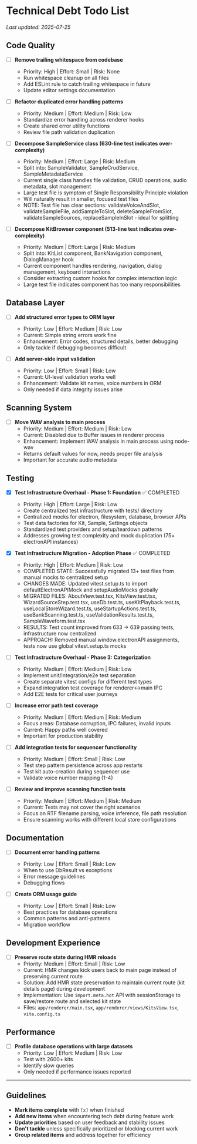 # Technical Debt Todo List

_Last updated: 2025-07-25_

## Code Quality

- [ ] **Remove trailing whitespace from codebase**
  - Priority: High | Effort: Small | Risk: None
  - Run whitespace cleanup on all files
  - Add ESLint rule to catch trailing whitespace in future
  - Update editor settings documentation

- [ ] **Refactor duplicated error handling patterns**
  - Priority: Medium | Effort: Medium | Risk: Low
  - Standardize error handling across renderer hooks
  - Create shared error utility functions
  - Review file path validation duplication

- [ ] **Decompose SampleService class (630-line test indicates over-complexity)**
  - Priority: Medium | Effort: Large | Risk: Medium
  - Split into: SampleValidator, SampleCrudService, SampleMetadataService
  - Current single class handles file validation, CRUD operations, audio metadata, slot management
  - Large test file is symptom of Single Responsibility Principle violation
  - Will naturally result in smaller, focused test files
  - NOTE: Test file has clear sections: validateVoiceAndSlot, validateSampleFile, addSampleToSlot, deleteSampleFromSlot, validateSampleSources, replaceSampleInSlot - ideal for splitting

- [ ] **Decompose KitBrowser component (513-line test indicates over-complexity)**
  - Priority: Medium | Effort: Large | Risk: Medium
  - Split into: KitList component, BankNavigation component, DialogManager hook
  - Current component handles rendering, navigation, dialog management, keyboard interactions
  - Consider extracting custom hooks for complex interaction logic
  - Large test file indicates component has too many responsibilities

## Database Layer

- [ ] **Add structured error types to ORM layer**
  - Priority: Low | Effort: Medium | Risk: Low
  - Current: Simple string errors work fine
  - Enhancement: Error codes, structured details, better debugging
  - Only tackle if debugging becomes difficult

- [ ] **Add server-side input validation**
  - Priority: Low | Effort: Small | Risk: Low
  - Current: UI-level validation works well
  - Enhancement: Validate kit names, voice numbers in ORM
  - Only needed if data integrity issues arise

## Scanning System

- [ ] **Move WAV analysis to main process**
  - Priority: Medium | Effort: Medium | Risk: Low
  - Current: Disabled due to Buffer issues in renderer process
  - Enhancement: Implement WAV analysis in main process using node-wav
  - Returns default values for now, needs proper file analysis
  - Important for accurate audio metadata

## Testing

- [x] **Test Infrastructure Overhaul - Phase 1: Foundation** ✅ COMPLETED
  - Priority: High | Effort: Large | Risk: Low
  - Create centralized test infrastructure with tests/ directory
  - Centralized mocks for electron, filesystem, database, browser APIs
  - Test data factories for Kit, Sample, Settings objects
  - Standardized test providers and setup/teardown patterns
  - Addresses growing test complexity and mock duplication (75+ electronAPI instances)

- [x] **Test Infrastructure Migration - Adoption Phase** ✅ COMPLETED
  - Priority: High | Effort: Medium | Risk: Low
  - COMPLETED STATE: Successfully migrated 13+ test files from manual mocks to centralized setup
  - CHANGES MADE: Updated vitest.setup.ts to import defaultElectronAPIMock and setupAudioMocks globally
  - MIGRATED FILES: AboutView.test.tsx, KitsView.test.tsx, WizardSourceStep.test.tsx, useDb.test.ts, useKitPlayback.test.ts, useLocalStoreWizard.test.ts, useStartupActions.test.ts, useBankScanning.test.ts, useValidationResults.test.ts, SampleWaveform.test.tsx
  - RESULTS: Test count improved from 633 → 639 passing tests, infrastructure now centralized
  - APPROACH: Removed manual window.electronAPI assignments, tests now use global vitest.setup.ts mocks

- [ ] **Test Infrastructure Overhaul - Phase 3: Categorization**
  - Priority: Medium | Effort: Medium | Risk: Low
  - Implement unit/integration/e2e test separation
  - Create separate vitest configs for different test types
  - Expand integration test coverage for renderer↔main IPC
  - Add E2E tests for critical user journeys

- [ ] **Increase error path test coverage**
  - Priority: Medium | Effort: Medium | Risk: Medium
  - Focus areas: Database corruption, IPC failures, invalid inputs
  - Current: Happy paths well covered
  - Important for production stability

- [ ] **Add integration tests for sequencer functionality**
  - Priority: Medium | Effort: Small | Risk: Low
  - Test step pattern persistence across app restarts
  - Test kit auto-creation during sequencer use
  - Validate voice number mapping (1-4)

- [ ] **Review and improve scanning function tests**
  - Priority: Medium | Effort: Medium | Risk: Medium
  - Current: Tests may not cover the right scenarios
  - Focus on RTF filename parsing, voice inference, file path resolution
  - Ensure scanning works with different local store configurations

## Documentation

- [ ] **Document error handling patterns**
  - Priority: Low | Effort: Small | Risk: Low
  - When to use DbResult vs exceptions
  - Error message guidelines
  - Debugging flows

- [ ] **Create ORM usage guide**
  - Priority: Low | Effort: Small | Risk: Low
  - Best practices for database operations
  - Common patterns and anti-patterns
  - Migration workflow

## Development Experience

- [ ] **Preserve route state during HMR reloads**
  - Priority: Medium | Effort: Small | Risk: Low
  - Current: HMR changes kick users back to main page instead of preserving current route
  - Solution: Add HMR state preservation to maintain current route (kit details page) during development
  - Implementation: Use `import.meta.hot` API with sessionStorage to save/restore route and selected kit state
  - Files: `app/renderer/main.tsx`, `app/renderer/views/KitsView.tsx`, `vite.config.ts`

## Performance

- [ ] **Profile database operations with large datasets**
  - Priority: Low | Effort: Medium | Risk: Low
  - Test with 2600+ kits
  - Identify slow queries
  - Only needed if performance issues reported

---

## Guidelines

- **Mark items complete** with `[x]` when finished
- **Add new items** when encountering tech debt during feature work
- **Update priorities** based on user feedback and stability issues
- **Don't tackle** unless specifically prioritized or blocking current work
- **Group related items** and address together for efficiency
